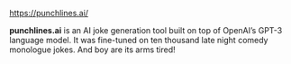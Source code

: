 https://punchlines.ai/

**punchlines.ai** is an AI joke generation tool built on top of
OpenAI’s GPT-3 language model. It was fine-tuned on ten thousand late night comedy
monologue jokes. And boy are its arms tired!
